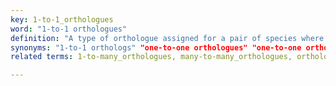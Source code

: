 ```yaml
---
key: 1-to-1_orthologues
word: "1-to-1 orthologues"
definition: "A type of orthologue assigned for a pair of species where only one copy is found in each species."
synonyms: "1-to-1 orthologs" "one-to-one orthologues" "one-to-one orthologs"
related terms: 1-to-many_orthologues, many-to-many_orthologues, orthologues, homologues

---
```

